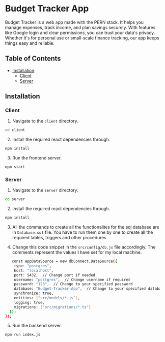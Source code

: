# Budget Tracker App
Budget Tracker is a web app made with the PERN stack. It helps you manage expenses, track income, and plan savings securely. With features like Google login and clear permissions, you can trust your data's privacy. Whether it's for personal use or small-scale finance tracking, our app keeps things easy and reliable.

## Table of Contents

- [Installation](#Installation)
  - [Client](#Client)
  - [Server](#Server)

## Installation

### Client

1. Navigate to the `client` directory.

```bash
cd client
```

2. Install the required react dependencies through.

```bash
npm install
```

3. Run the frontend server.

```bash
npm start
```


### Server

1. Navigate to the `server` directory.

```bash
cd server
```

2. Install the required react dependencies through.

```bash
npm install
```

3. All the commands to create all the functionalites for the sql database are in `Database.sql` file. You have to run them one by one to create all the required tables, triggers and other procedures.

4. Change this code snippet in the `src/config/db.js` file accordingly. The comments represent the values I have set for my local machine.

```bash
   const appDataSource = new dbConnect.DataSource({
    type: "postgres",
    host: "localhost",
    port: 5432,  // Change port if needed
    username: "postgres",  // Change username if required
    password: "123",  // Change to your specified password
    database: "Budget-Tracker-App",  // Change to your specified database name
    synchronize: true,
    entities: ["src/models/*.js"],
    logging: true,
    migrations: ["src/migrations/*.ts"]
  });
});
```

5. Run the backend server.

```bash
npm run index.js
```
